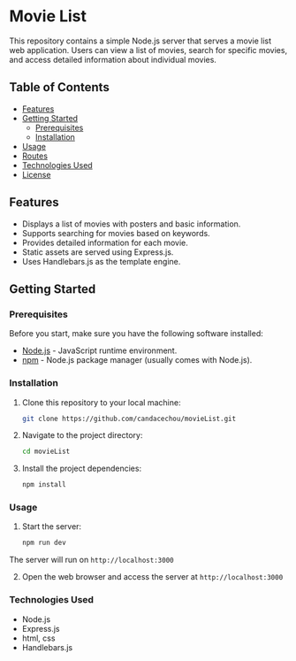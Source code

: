 # Movie List

This repository contains a simple Node.js server that serves a movie list web application. Users can view a list of movies, search for specific movies, and access detailed information about individual movies.

## Table of Contents

- [Features](#features)
- [Getting Started](#getting-started)
  - [Prerequisites](#prerequisites)
  - [Installation](#installation)
- [Usage](#usage)
- [Routes](#routes)
- [Technologies Used](#technologies-used)
- [License](#license)

## Features

- Displays a list of movies with posters and basic information.
- Supports searching for movies based on keywords.
- Provides detailed information for each movie.
- Static assets are served using Express.js.
- Uses Handlebars.js as the template engine.

## Getting Started

### Prerequisites

Before you start, make sure you have the following software installed:

- [Node.js](https://nodejs.org/) - JavaScript runtime environment.
- [npm](https://www.npmjs.com/) - Node.js package manager (usually comes with Node.js).

### Installation

1. Clone this repository to your local machine:

   ```bash
   git clone https://github.com/candacechou/movieList.git
   ```

2. Navigate to the project directory:

   ```bash
   cd movieList
   ```

3. Install the project dependencies:

   ```bash
   npm install
   ```

### Usage

1. Start the server:

   ```bash
   npm run dev
   ```
The server will run on `http://localhost:3000`

2. Open the web browser and access the server at `http://localhost:3000`

### Technologies Used

- Node.js
- Express.js
- html, css
- Handlebars.js